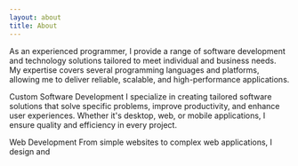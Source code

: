 ```yaml
---
layout: about
title: About
---
```




As an experienced programmer, I provide a range of software development and technology solutions tailored to meet individual and business needs. My expertise covers several programming languages and platforms, allowing me to deliver reliable, scalable, and high-performance applications.

Custom Software Development
I specialize in creating tailored software solutions that solve specific problems, improve productivity, and enhance user experiences. Whether it's desktop, web, or mobile applications, I ensure quality and efficiency in every project.

Web Development
From simple websites to complex web applications, I design and
